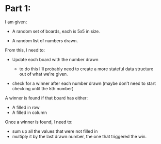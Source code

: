 # Part 1:

I am given:

- A random set of boards, each is 5x5 in size.

- A random list of numbers drawn.

From this, I need to:

- Update each board with the number drawn
  * to do this I'll probably need to create a more stateful data structure out of what we're given.

- check for a winner after each number drawn (maybe don't need to start checking until the 5th number)

A winner is found if that board has either:
- A filled in row
- A filled in column

Once a winner is found, I need to: 
- sum up all the values that were not filled in
- multiply it by the last drawn number, the one that triggered the win.